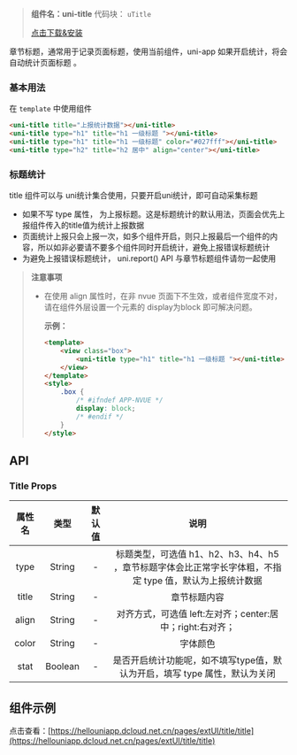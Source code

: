 
> **组件名：uni-title**
> 代码块： `uTitle`
> 
>  [点击下载&安装](https://ext.dcloud.net.cn/plugin?name=uni-title)

章节标题，通常用于记录页面标题，使用当前组件，uni-app 如果开启统计，将会自动统计页面标题 。

### 基本用法

在 ``template`` 中使用组件

```html
<uni-title title="上报统计数据"></uni-title>
<uni-title type="h1" title="h1 一级标题 "></uni-title>
<uni-title type="h1" title="h1 一级标题" color="#027fff"></uni-title>
<uni-title type="h2" title="h2 居中" align="center"></uni-title>
```


### 标题统计
title 组件可以与 uni统计集合使用，只要开启uni统计，即可自动采集标题

- 如果不写 type 属性， 为上报标题。这是标题统计的默认用法，页面会优先上报组件传入的title值为统计上报数据 
- 页面统计上报只会上报一次，如多个组件开启，则只上报最后一个组件的内容，所以如非必要请不要多个组件同时开启统计，避免上报错误标题统计
- 为避免上报错误标题统计， uni.report() API 与章节标题组件请勿一起使用

> **注意事项**
> - 在使用 align 属性时，在非 nvue 页面下不生效，或者组件宽度不对，请在组件外层设置一个元素的 display为block 即可解决问题。
> 	
> 	**示例：**
> 	
> 	```html
> 	<template>
> 		<view class="box">
> 			<uni-title type="h1" title="h1 一级标题 "></uni-title>
> 		</view>
> 	</template>
> 	<style>
> 		.box {
> 			/* #ifndef APP-NVUE */
> 			display: block;
> 			/* #endif */
> 		}
> 	</style>
> 	```


## API
### Title Props

|属性名	|类型	|默认值	|说明																									|
|:-:	|:-:	|:-:	|:-:																									|
|type	|String	|-		|标题类型，可选值 h1、h2、h3、h4、h5 ，章节标题字体会比正常字长字体粗，不指定 type 值，默认为上报统计数据	|
|title	|String	|-		|章节标题内容																								|
|align	|String	|-		|对齐方式，可选值 left:左对齐；center:居中；right:右对齐；												|
|color	|String	|-		|字体颜色																								|
|stat	|Boolean|-		|是否开启统计功能呢，如不填写type值，默认为开启，填写 type 属性，默认为关闭														|

## 组件示例

点击查看：[https://hellouniapp.dcloud.net.cn/pages/extUI/title/title](https://hellouniapp.dcloud.net.cn/pages/extUI/title/title)